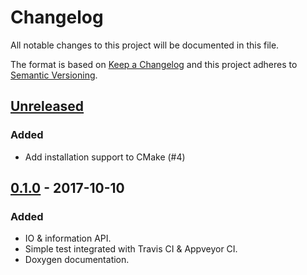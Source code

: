 # Changelog
All notable changes to this project will be documented in this file.

The format is based on [Keep a Changelog](http://keepachangelog.com/en/1.0.0/)
and this project adheres to [Semantic Versioning](http://semver.org/spec/v2.0.0.html).

## [Unreleased]

### Added
- Add installation support to CMake (#4)

## [0.1.0] - 2017-10-10

### Added
- IO & information API.
- Simple test integrated with Travis CI & Appveyor CI.
- Doxygen documentation.

[Unreleased]: https://github.com/evpobr/libape/compare/v0.1.0...HEAD
[0.1.0]: https://github.com/evpobr/libape/compare/4b825dc6...v0.1.0

